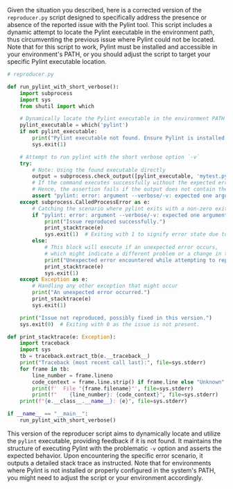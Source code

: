 Given the situation you described, here is a corrected version of the `reproducer.py` script designed to specifically address the presence or absence of the reported issue with the Pylint tool. This script includes a dynamic attempt to locate the Pylint executable in the environment path, thus circumventing the previous issue where Pylint could not be located. Note that for this script to work, Pylint must be installed and accessible in your environment's PATH, or you should adjust the script to target your specific Pylint executable location.

```python
# reproducer.py

def run_pylint_with_short_verbose():
    import subprocess
    import sys
    from shutil import which

    # Dynamically locate the Pylint executable in the environment PATH
    pylint_executable = which('pylint')
    if not pylint_executable:
        print("Pylint executable not found. Ensure Pylint is installed and accessible in your PATH.")
        sys.exit(1)

    # Attempt to run pylint with the short verbose option `-v`
    try:
        # Note: Using the found executable directly
        output = subprocess.check_output([pylint_executable, 'mytest.py', '-v'], stderr=subprocess.STDOUT, text=True)
        # If the command executes successfully without the expected error, then the issue is fixed.
        # Hence, the assertion fails if the output does not contain the error message.
        assert "pylint: error: argument --verbose/-v: expected one argument" not in output
    except subprocess.CalledProcessError as e:
        # Catching the scenario where pylint exits with a non-zero exit status, indicating the problem.
        if "pylint: error: argument --verbose/-v: expected one argument" in e.output:
            print("Issue reproduced successfully.")
            print_stacktrace(e)
            sys.exit(1)  # Exiting with 1 to signify error state due to issue being present.
        else:
            # This block will execute if an unexpected error occurs,
            # which might indicate a different problem or a change in the error message.
            print("Unexpected error encountered while attempting to reproduce issue.")
            print_stacktrace(e)
            sys.exit(1)
    except Exception as e:
        # Handling any other exception that might occur
        print("An unexpected error occurred.")
        print_stacktrace(e)
        sys.exit(1)

    print("Issue not reproduced, possibly fixed in this version.")
    sys.exit(0)  # Exiting with 0 as the issue is not present.

def print_stacktrace(e: Exception):
    import traceback
    import sys
    tb = traceback.extract_tb(e.__traceback__)
    print("Traceback (most recent call last):", file=sys.stderr)
    for frame in tb:
        line_number = frame.lineno
        code_context = frame.line.strip() if frame.line else "Unknown"
        print(f'  File "{frame.filename}"', file=sys.stderr)
        print(f"    {line_number}: {code_context}", file=sys.stderr)
    print(f"{e.__class__.__name__}: {e}", file=sys.stderr)

if __name__ == "__main__":
    run_pylint_with_short_verbose()
```

This version of the reproducer script aims to dynamically locate and utilize the `pylint` executable, providing feedback if it is not found. It maintains the structure of executing Pylint with the problematic `-v` option and asserts the expected behavior. Upon encountering the specific error scenario, it outputs a detailed stack trace as instructed. Note that for environments where Pylint is not installed or properly configured in the system's PATH, you might need to adjust the script or your environment accordingly.